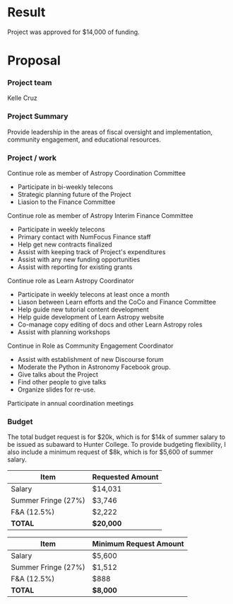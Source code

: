 # Result

Project was approved for $14,000 of funding.

# Proposal

### Project team

Kelle Cruz

### Project Summary

Provide leadership in the areas of fiscal oversight and implementation, community engagement, and educational resources.

### Project / work

Continue role as member of Astropy Coordination Committee
 - Participate in bi-weekly telecons
 - Strategic planning future of the Project
 - Liasion to the Finance Committee 

Continue role as member of Astropy Interim Finance Committee
 - Participate in weekly telecons
 - Primary contact with NumFocus Finance staff
 - Help get new contracts finalized
 - Assist with keeping track of Project's expenditures
 - Assist with any new funding opportunities
 - Assist with reporting for existing grants

Continue role as Learn Astropy Coordinator
 - Participate in weekly telecons at least once a month
 - Liason between Learn efforts and the CoCo and Finance Committee
 - Help guide new tutorial content development
 - Help guide development of Learn Astropy website
 - Co-manage copy editing of docs and other Learn Astropy roles
 - Assist with planning workshops

Continue in Role as Community Engagement Coordinator
 - Assist with establishment of new Discourse forum
 - Moderate the Python in Astronomy Facebook group.
 - Give talks about the Project
 - Find other people to give talks
 - Organize slides for re-use.

Participate in annual coordination meetings

### Budget

The total budget request is for $20k, which is for $14k of summer salary to be issued as subaward to Hunter College.
To provide budgeting flexibility, I also include a minimum request of $8k, which is for $5,600 of summer salary.

| Item | Requested Amount |
|--------|--------|
|   Salary | $14,031 |
|   Summer Fringe (27%) | $3,746 |
|   F&A (12.5%) | $2,222 |
| **TOTAL**     | **$20,000** |

| Item | Minimum Request Amount |
|--------|--------|
|   Salary | $5,600 |
|   Summer Fringe (27%) | $1,512 |
|   F&A (12.5%) | $888 |
| **TOTAL** | **$8,000** |


